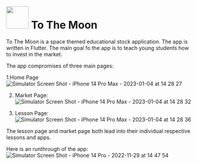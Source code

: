 # <img src = "https://user-images.githubusercontent.com/29709332/210633314-cffa618e-98a7-4984-845c-c177b2ee13fd.gif"  width = "60" height = "60" > To The Moon 

 To The Moon is a space themed educational stock application. The app is written in Flutter. The main goal fo the app is to teach young students how to invest in the market.
 
The app compromises of three main pages:

1.Home Page
![Simulator Screen Shot - iPhone 14 Pro Max - 2023-01-04 at 14 28 27](https://user-images.githubusercontent.com/29709332/210634965-f4275868-3d3d-46ec-a608-261a1f1720df.png)

2. Market Page:
 ![Simulator Screen Shot - iPhone 14 Pro Max - 2023-01-04 at 14 28 32](https://user-images.githubusercontent.com/29709332/210634994-e10edfa9-5e0e-469a-b24a-cfff1bf178ed.png)

3. Lesson Page:
 ![Simulator Screen Shot - iPhone 14 Pro Max - 2023-01-04 at 14 28 36](https://user-images.githubusercontent.com/29709332/210635044-96cf2bd0-247e-4d50-bbea-9b313d5db73d.png)


The lesson page and market page both lead into their individual respective lessons and apps.

Here is an runthrough of the app:
![Simulator Screen Shot - iPhone 14 Pro - 2022-11-29 at 14 47 54](https://user-images.githubusercontent.com/29709332/210635192-93706451-26e6-4c68-b870-e648f32c5acc.png)
